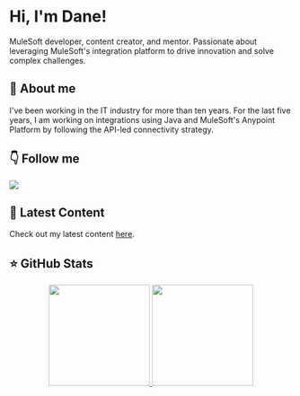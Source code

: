 # Hi, I'm Dane!
MuleSoft developer, content creator, and mentor. Passionate about leveraging MuleSoft's integration platform to drive innovation and solve complex challenges. 


## 👋 About me
I've been working in the IT industry for more than ten years. For the last five years, I am working on integrations using Java and MuleSoft's Anypoint Platform by following the API-led connectivity strategy. 


## 👇 Follow me
<a href="https://www.linkedin.com/in/danijeldragicevic/"><img src="https://img.shields.io/badge/-LinkedIn-0A66C2?style=for-the-badge&logo=Linkedin&logoColor=white"/></a>


## 📝 Latest Content
<!-- BLOG:START -->
Check out my latest content [here](https://productdock.com/?s=danijel+dragicevic).
<!-- BLOG:END -->


## ⭐️ GitHub Stats
<p align="center">
  <a href="https://github.com/danijeldragicevic">
    <img height="180em" src="https://github-readme-stats.vercel.app/api?username=danijeldragicevic&theme=prussian&count_private=true&show_icons=true&include_all_commits=true"/>
    <img height="180em" src="https://github-readme-stats-eight-theta.vercel.app/api/top-langs/?username=danijeldragicevic&theme=prussian&layout=compact&langs_count=6"/>
  </a>
</p>
